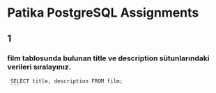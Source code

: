 # Patika PostgreSQL Assignments

## 1
### film tablosunda bulunan title ve description sütunlarındaki verileri sıralayınız.
````postgresql
 SELECT title, description FROM film;
 ```
